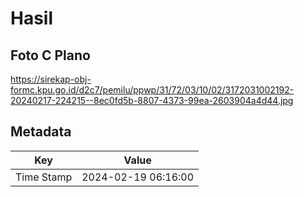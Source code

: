 # Hasil

## Foto C Plano

https://sirekap-obj-formc.kpu.go.id/d2c7/pemilu/ppwp/31/72/03/10/02/3172031002192-20240217-224215--8ec0fd5b-8807-4373-99ea-2603904a4d44.jpg


## Metadata

| Key        | Value               |
| ---------- | ------------------- |
| Time Stamp | 2024-02-19 06:16:00 |



